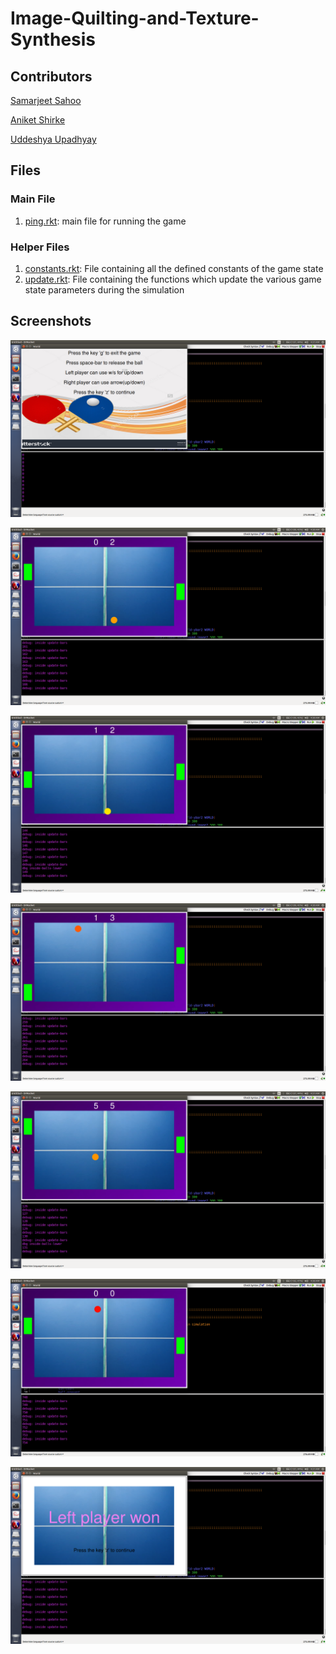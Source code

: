 # Image-Quilting-and-Texture-Synthesis

## Contributors

[Samarjeet Sahoo](https://github.com/samar97)

[Aniket Shirke](https://github.com/ani8897)

[Uddeshya Upadhyay](https://github.com/udion)

## Files

### Main File

1. [ping.rkt](ping.rkt): main file for running the game

### Helper Files

1. [constants.rkt](constants.rkt): File containing all the defined constants of the game state
2. [update.rkt](update.rkt): File containing the functions which update the various game state parameters during the simulation

## Screenshots

![](screenshots/Menu.png)

![](screenshots/SS1.png)

![](screenshots/SS2.png)

![](screenshots/SS3.png)

![](screenshots/SS4.png)

![](screenshots/SS5.png)

![](screenshots/Win.png)